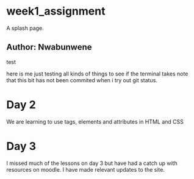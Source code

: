# week1_assignment

A splash page.

## Author: Nwabunwene

test

here is me just testing all kinds of things to see if the terminal takes note that this bit has not been commited when i try out git status.

# Day 2

We are learning to use tags, elements and attributes in HTML and CSS

# Day 3

I missed much of the lessons on day 3 but have had a catch up with resources on moodle. I have made relevant updates to the site.

